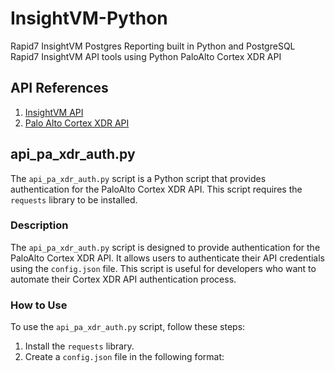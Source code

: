 # InsightVM-Python

Rapid7 InsightVM Postgres Reporting built in Python and PostgreSQL
Rapid7 InsightVM API tools using Python
PaloAlto Cortex XDR API

## API References

1. [InsightVM API](https://help.rapid7.com/insightvm/en-us/api/index.html)
2. [Palo Alto Cortex XDR API](https://docs-cortex.paloaltonetworks.com/r/Cortex-XDR/Cortex-XDR-API-Reference/APIs-Overview)

## api_pa_xdr_auth.py

The `api_pa_xdr_auth.py` script is a Python script that provides authentication for the PaloAlto Cortex XDR API. This script requires the `requests` library to be installed.

### Description

The `api_pa_xdr_auth.py` script is designed to provide authentication for the PaloAlto Cortex XDR API. It allows users to authenticate their API credentials using the `config.json` file. This script is useful for developers who want to automate their Cortex XDR API authentication process.

### How to Use

To use the `api_pa_xdr_auth.py` script, follow these steps:

1. Install the `requests` library.
2. Create a `config.json` file in the following format:

